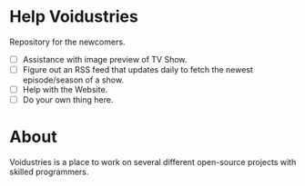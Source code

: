 # Help Voidustries
Repository for the newcomers.

- [ ] Assistance with image preview of TV Show.  
- [ ] Figure out an RSS feed that updates daily to fetch the newest episode/season of a show.  
- [ ] Help with the Website.  
- [ ] Do your own thing here.

# About
Voidustries is a place to work on several different open-source projects with skilled programmers. 

